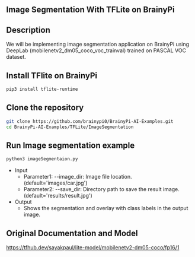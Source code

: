 ## Image Segmentation With TFLite on BrainyPi 
## Description
We will be implementing image segmentation application on BrainyPi using DeepLab (mobilenetv2_dm05_coco_voc_trainval) trained on PASCAL VOC dataset.

## Install TFlite on BrainyPi
```sh
pip3 install tflite-runtime
```

## Clone the repository
  ```sh
  git clone https://github.com/brainypi0/BrainyPi-AI-Examples.git
  cd BrainyPi-AI-Examples/TFLite/ImageSegmentation
  ```

## Run Image segmentation example
```sh
python3 imageSegmentaion.py 
```

- Input
  - Parameter1: --image_dir: Image file location. (default='images/car.jpg')
  - Parameter2: --save_dir: Directory path to save the result image. (default='results/result.jpg')
- Output
  - Shows the segmentation and overlay with class labels in the output image.
  
## Original Documentation and Model
https://tfhub.dev/sayakpaul/lite-model/mobilenetv2-dm05-coco/fp16/1
